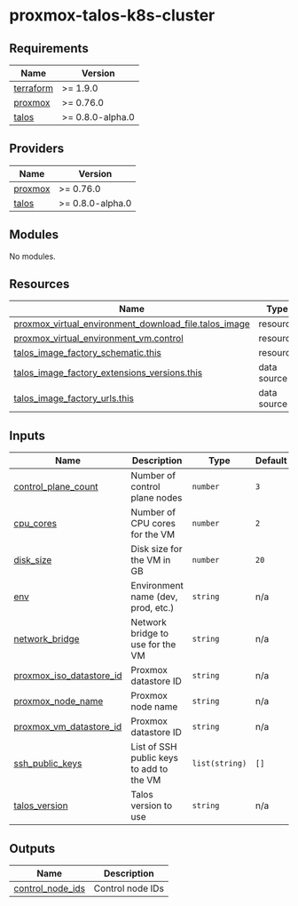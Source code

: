 # proxmox-talos-k8s-cluster

<!-- BEGIN_TF_DOCS -->
## Requirements

| Name | Version |
|------|---------|
| <a name="requirement_terraform"></a> [terraform](#requirement\_terraform) | >= 1.9.0 |
| <a name="requirement_proxmox"></a> [proxmox](#requirement\_proxmox) | >= 0.76.0 |
| <a name="requirement_talos"></a> [talos](#requirement\_talos) | >= 0.8.0-alpha.0 |

## Providers

| Name | Version |
|------|---------|
| <a name="provider_proxmox"></a> [proxmox](#provider\_proxmox) | >= 0.76.0 |
| <a name="provider_talos"></a> [talos](#provider\_talos) | >= 0.8.0-alpha.0 |

## Modules

No modules.

## Resources

| Name | Type |
|------|------|
| [proxmox_virtual_environment_download_file.talos_image](https://registry.terraform.io/providers/bpg/proxmox/latest/docs/resources/virtual_environment_download_file) | resource |
| [proxmox_virtual_environment_vm.control](https://registry.terraform.io/providers/bpg/proxmox/latest/docs/resources/virtual_environment_vm) | resource |
| [talos_image_factory_schematic.this](https://registry.terraform.io/providers/siderolabs/talos/latest/docs/resources/image_factory_schematic) | resource |
| [talos_image_factory_extensions_versions.this](https://registry.terraform.io/providers/siderolabs/talos/latest/docs/data-sources/image_factory_extensions_versions) | data source |
| [talos_image_factory_urls.this](https://registry.terraform.io/providers/siderolabs/talos/latest/docs/data-sources/image_factory_urls) | data source |

## Inputs

| Name | Description | Type | Default | Required |
|------|-------------|------|---------|:--------:|
| <a name="input_control_plane_count"></a> [control\_plane\_count](#input\_control\_plane\_count) | Number of control plane nodes | `number` | `3` | no |
| <a name="input_cpu_cores"></a> [cpu\_cores](#input\_cpu\_cores) | Number of CPU cores for the VM | `number` | `2` | no |
| <a name="input_disk_size"></a> [disk\_size](#input\_disk\_size) | Disk size for the VM in GB | `number` | `20` | no |
| <a name="input_env"></a> [env](#input\_env) | Environment name (dev, prod, etc.) | `string` | n/a | yes |
| <a name="input_network_bridge"></a> [network\_bridge](#input\_network\_bridge) | Network bridge to use for the VM | `string` | n/a | yes |
| <a name="input_proxmox_iso_datastore_id"></a> [proxmox\_iso\_datastore\_id](#input\_proxmox\_iso\_datastore\_id) | Proxmox datastore ID | `string` | n/a | yes |
| <a name="input_proxmox_node_name"></a> [proxmox\_node\_name](#input\_proxmox\_node\_name) | Proxmox node name | `string` | n/a | yes |
| <a name="input_proxmox_vm_datastore_id"></a> [proxmox\_vm\_datastore\_id](#input\_proxmox\_vm\_datastore\_id) | Proxmox datastore ID | `string` | n/a | yes |
| <a name="input_ssh_public_keys"></a> [ssh\_public\_keys](#input\_ssh\_public\_keys) | List of SSH public keys to add to the VM | `list(string)` | `[]` | no |
| <a name="input_talos_version"></a> [talos\_version](#input\_talos\_version) | Talos version to use | `string` | n/a | yes |

## Outputs

| Name | Description |
|------|-------------|
| <a name="output_control_node_ids"></a> [control\_node\_ids](#output\_control\_node\_ids) | Control node IDs |
<!-- END_TF_DOCS -->
